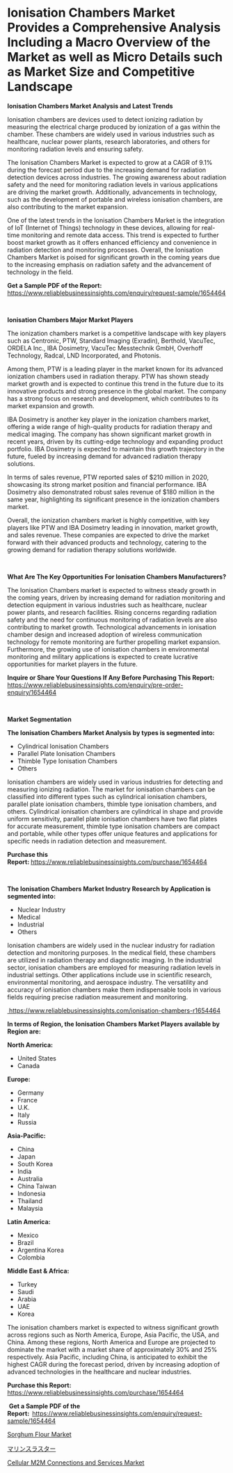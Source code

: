 <p><h1>Ionisation Chambers Market Provides a Comprehensive Analysis Including a Macro Overview of the Market as well as Micro Details such as Market Size and Competitive Landscape</h1></p><p><strong>Ionisation Chambers Market Analysis and Latest Trends</strong></p>
<p><p>Ionisation chambers are devices used to detect ionizing radiation by measuring the electrical charge produced by ionization of a gas within the chamber. These chambers are widely used in various industries such as healthcare, nuclear power plants, research laboratories, and others for monitoring radiation levels and ensuring safety.</p><p>The Ionisation Chambers Market is expected to grow at a CAGR of 9.1% during the forecast period due to the increasing demand for radiation detection devices across industries. The growing awareness about radiation safety and the need for monitoring radiation levels in various applications are driving the market growth. Additionally, advancements in technology, such as the development of portable and wireless ionisation chambers, are also contributing to the market expansion.</p><p>One of the latest trends in the Ionisation Chambers Market is the integration of IoT (Internet of Things) technology in these devices, allowing for real-time monitoring and remote data access. This trend is expected to further boost market growth as it offers enhanced efficiency and convenience in radiation detection and monitoring processes. Overall, the Ionisation Chambers Market is poised for significant growth in the coming years due to the increasing emphasis on radiation safety and the advancement of technology in the field.</p></p>
<p><strong>Get a Sample PDF of the Report:&nbsp;</strong> <a href="https://www.reliablebusinessinsights.com/enquiry/request-sample/1654464">https://www.reliablebusinessinsights.com/enquiry/request-sample/1654464</a></p>
<p>&nbsp;</p>
<p><strong>Ionisation Chambers Major Market Players</strong></p>
<p><p>The ionization chambers market is a competitive landscape with key players such as Centronic, PTW, Standard Imaging (Exradin), Berthold, VacuTec, ORDELA Inc., IBA Dosimetry, VacuTec Messtechnik GmbH, Overhoff Technology, Radcal, LND Incorporated, and Photonis. </p><p>Among them, PTW is a leading player in the market known for its advanced ionization chambers used in radiation therapy. PTW has shown steady market growth and is expected to continue this trend in the future due to its innovative products and strong presence in the global market. The company has a strong focus on research and development, which contributes to its market expansion and growth.</p><p>IBA Dosimetry is another key player in the ionization chambers market, offering a wide range of high-quality products for radiation therapy and medical imaging. The company has shown significant market growth in recent years, driven by its cutting-edge technology and expanding product portfolio. IBA Dosimetry is expected to maintain this growth trajectory in the future, fueled by increasing demand for advanced radiation therapy solutions.</p><p>In terms of sales revenue, PTW reported sales of $210 million in 2020, showcasing its strong market position and financial performance. IBA Dosimetry also demonstrated robust sales revenue of $180 million in the same year, highlighting its significant presence in the ionization chambers market.</p><p>Overall, the ionization chambers market is highly competitive, with key players like PTW and IBA Dosimetry leading in innovation, market growth, and sales revenue. These companies are expected to drive the market forward with their advanced products and technology, catering to the growing demand for radiation therapy solutions worldwide.</p></p>
<p>&nbsp;</p>
<p><strong>What Are The Key Opportunities For Ionisation Chambers Manufacturers?</strong></p>
<p><p>The Ionisation Chambers market is expected to witness steady growth in the coming years, driven by increasing demand for radiation monitoring and detection equipment in various industries such as healthcare, nuclear power plants, and research facilities. Rising concerns regarding radiation safety and the need for continuous monitoring of radiation levels are also contributing to market growth. Technological advancements in ionisation chamber design and increased adoption of wireless communication technology for remote monitoring are further propelling market expansion. Furthermore, the growing use of ionisation chambers in environmental monitoring and military applications is expected to create lucrative opportunities for market players in the future.</p></p>
<p><strong>Inquire or Share Your Questions If Any Before Purchasing This Report:</strong> <a href="https://www.reliablebusinessinsights.com/enquiry/pre-order-enquiry/1654464">https://www.reliablebusinessinsights.com/enquiry/pre-order-enquiry/1654464</a></p>
<p>&nbsp;</p>
<p><strong>Market Segmentation</strong></p>
<p><strong>The Ionisation Chambers Market Analysis by types is segmented into:</strong></p>
<p><ul><li>Cylindrical Ionisation Chambers</li><li>Parallel Plate Ionisation Chambers</li><li>Thimble Type Ionisation Chambers</li><li>Others</li></ul></p>
<p><p>Ionisation chambers are widely used in various industries for detecting and measuring ionizing radiation. The market for ionisation chambers can be classified into different types such as cylindrical ionisation chambers, parallel plate ionisation chambers, thimble type ionisation chambers, and others. Cylindrical ionisation chambers are cylindrical in shape and provide uniform sensitivity, parallel plate ionisation chambers have two flat plates for accurate measurement, thimble type ionisation chambers are compact and portable, while other types offer unique features and applications for specific needs in radiation detection and measurement.</p></p>
<p><strong>Purchase this Report:&nbsp;</strong><a href="https://www.reliablebusinessinsights.com/purchase/1654464">https://www.reliablebusinessinsights.com/purchase/1654464</a></p>
<p>&nbsp;</p>
<p><strong>The Ionisation Chambers Market Industry Research by Application is segmented into:</strong></p>
<p><ul><li>Nuclear Industry</li><li>Medical</li><li>Industrial</li><li>Others</li></ul></p>
<p><p>Ionisation chambers are widely used in the nuclear industry for radiation detection and monitoring purposes. In the medical field, these chambers are utilized in radiation therapy and diagnostic imaging. In the industrial sector, ionisation chambers are employed for measuring radiation levels in industrial settings. Other applications include use in scientific research, environmental monitoring, and aerospace industry. The versatility and accuracy of ionisation chambers make them indispensable tools in various fields requiring precise radiation measurement and monitoring.</p></p>
<p><a href="https://www.reliablebusinessinsights.com/ionisation-chambers-r1654464">&nbsp;https://www.reliablebusinessinsights.com/ionisation-chambers-r1654464</a></p>
<p><strong>In terms of Region, the Ionisation Chambers Market Players available by Region are:</strong></p>
<p>
    <p> <strong> North America: </strong>
        <ul>
            <li>United States</li>
            <li>Canada</li>
        </ul>
        </p> 
    <p> <strong> Europe: </strong>
        <ul>
            <li>Germany</li>
            <li>France</li>
            <li>U.K.</li>
            <li>Italy</li>
            <li>Russia</li>
        </ul>
        </p> 
    <p> <strong> Asia-Pacific: </strong>
        <ul>
            <li>China</li>
            <li>Japan</li>
            <li>South Korea</li>
            <li>India</li>
            <li>Australia</li>
            <li>China Taiwan</li>
            <li>Indonesia</li>
            <li>Thailand</li>
            <li>Malaysia</li>
        </ul>
        </p> 
    <p> <strong> Latin America: </strong>
        <ul>
            <li>Mexico</li>
            <li>Brazil</li>
            <li>Argentina Korea</li>
            <li>Colombia</li>
        </ul>
        </p> 
    <p> <strong> Middle East & Africa: </strong>
        <ul>
            <li>Turkey</li>
            <li>Saudi</li>
            <li>Arabia</li>
            <li>UAE</li>
            <li>Korea</li>
        </ul>
    </p>
    </p>
<p><p>The ionisation chambers market is expected to witness significant growth across regions such as North America, Europe, Asia Pacific, the USA, and China. Among these regions, North America and Europe are projected to dominate the market with a market share of approximately 30% and 25% respectively. Asia Pacific, including China, is anticipated to exhibit the highest CAGR during the forecast period, driven by increasing adoption of advanced technologies in the healthcare and nuclear industries.</p></p>
<p><strong>Purchase this Report: </strong><a href="https://www.reliablebusinessinsights.com/purchase/1654464">https://www.reliablebusinessinsights.com/purchase/1654464</a></p>
<p>&nbsp;<strong>Get a Sample PDF of the Report:&nbsp;&nbsp;</strong><a href="https://www.reliablebusinessinsights.com/enquiry/request-sample/1654464">https://www.reliablebusinessinsights.com/enquiry/request-sample/1654464</a></p>
<p><strong></strong></p>
<p><p><a href="https://github.com/Bryanturray6576/Market-Research-Report-List-1/blob/main/sorghum-flour-market.md">Sorghum Flour Market</a></p><p><a href="https://github.com/mohamedbakry57/Market-Research-Report-List-5/blob/main/708352537328.md">マリンスラスター</a></p><p><a href="https://medium.com/@electatowne2023/cellular-m2m-connections-and-services-market-research-report-market-forecast-and-growth-prospects-a850c2183a64">Cellular M2M Connections and Services Market</a></p></p>